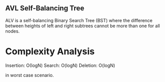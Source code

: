## AVL Self-Balancing Tree

ALV is a self-balancing Binary Search Tree (BST) where the difference between heights of left and right subtrees cannot be more than one for all nodes.

# Complexity Analysis
Insertion: Ο(logN)
Search: O(logN)
Deletion: O(logN)

in worst case scenario.